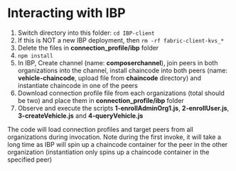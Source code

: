 # Interacting with IBP

1. Switch directory into this folder: ```cd IBP-client```
2. If this is NOT a new IBP deployment, then ```rm -rf fabric-client-kvs_*```
3. Delete the files in **connection_profile/ibp** folder
4. ```npm install```
5. In IBP, Create channel (name: **composerchannel**), join peers in both organizations into the channel, install chaincode into both peers (name: **vehicle-chaincode**, upload file from **chaincode** directory) and instantiate chaincode in one of the peers
6. Download connection profile file from each organizations (total should be two) and place them in **connection_profile/ibp** folder
7. Observe and execute the scripts **1-enrollAdminOrg1.js**, **2-enrollUser.js**,  **3-createVehicle.js** and  **4-queryVehicle.js**

The code will load connection profiles and target peers from all organizations during invocation. Note during the first invoke, it will take a long time as IBP will spin up a chaincode container for the peer in the other organization (instantiation only spins up a chaincode container in the specified peer)
